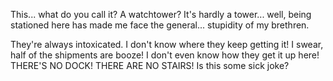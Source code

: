 This... what do you call it? A watchtower? It's hardly a tower... well, being stationed here has made me face the general... stupidity of my brethren.

They're always intoxicated. I don't know where they keep getting it! I swear, half of the shipments are booze! I don't even know how they get it up here! THERE'S NO DOCK! THERE ARE NO STAIRS! Is this some sick joke?